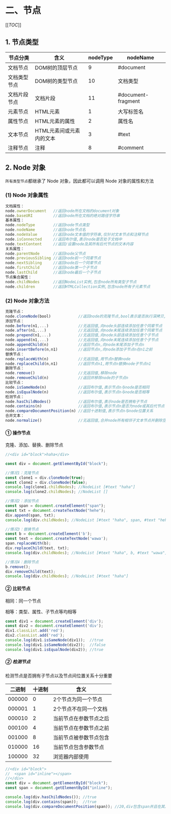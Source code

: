 # 二、节点

[[_TOC_]]

## 1. 节点类型

| 节点分类     | 含义                    |  nodeType  |   nodeName         |
| ----------- | ----------------------- | ---------- |  ----------------  |
| 文档节点     | DOM树的顶层节点          |   9        | #document          |
| 文档类型节点 | DOM树的类型节点          |   10       | 文档类型            |
| 文档片段节点 | 文档片段                 |   11       | #document-fragment |
| 元素节点     | HTML元素                |   1        | 大写标签名          |
| 属性节点     | HTML元素的属性          |    2        | 属性名             |
| 文本节点     | HTML元素间或元素内的文本 |    3        | #text             |
| 注释节点     | 注释                    |   8        | #comment           |

## 2. Node 对象

`所有类型节点`都继承了 Node 对象，因此都可以调用 Node 对象的属性和方法

### (1) Node 对象属性

```javascript
文档属性：
node.ownerDocument   //返回node所在文档的document对象
node.baseURI         //返回node所在文档的绝对路径字符串
基本属性：
node.nodeType        //返回node节点类型
node.nodeName        //返回node节点名
node.nodeValue       //返回node文本值的字符串,仅针对文本节点和注释节点
node.isConnected     //返回布尔值,表示node是否处于文档中
node.textContent     //返回/设置node及其所有后代节点的文本内容
关系属性：
node.parentNode      //返回node父节点
node.previousSibling //返回node前一个同辈节点
node.nextSibling     //返回node后一个同辈节点
node.firstChild      //返回node第一个子节点
node.lastChild       //返回node最后一个子节点
节点集合属性：
node.childNodes      //返回NodeList实例,包含node所有类型子节点
node.children        //返回HTMLCollection实例,包含node所有子元素节点
```

### (2) Node 对象方法

```javascript
克隆节点：
node.cloneNode(bool)            //返回node的克隆节点,bool表示是否执行深拷贝,深拷贝节点及其整个子节点树,浅拷贝节点本身
添加节点：
node.before(n1,...)             //无返回值,向node头部连续添加任意个同辈节点
node.after(n1,...)              //无返回值,向node末尾连续添加任意个同辈节点
node.prepend(n1,...)            //无返回值,向node头部连续添加任意个子节点
node.append(n1,...)             //无返回值,向node末尾连续添加任意个子节点
node.appendChild(n)             //返回节点n,向node末尾添加子节点n
node.insertBefore(n,n1)         //返回节点n,向node添加子节点n在n1之前
替换节点：
node.replaceWith(n)             //无返回值,用节点n替换node
node.replaceChild(n,n1)         //返回节点n1,用节点n替换node子节点n1
删除节点：
node.remove()                   //无返回值,移除node
node.removeChild(n)             //返回并移除node的子节点n
比较节点：
node.isSameNode(n)              //返回布尔值,表示节点n与node是否相同
node.isEqualNode(n)             //返回布尔值,表示节点n与node是否相等
检测节点：
node.hasChildNodes()            //返回布尔值,表示node是否拥有子节点
node.contains(n)                //返回布尔值,表示节点n是否为node或其后代节点
node.compareDocumentPosition(n) //返回十进制值,表示节点n与node位置关系
合并文本：
node.normalize()                //无返回值,合并node所有相邻子文本节点并删除空文本节点
```

#### ① 操作节点

克隆、添加、替换、删除节点

```javascript
//<div id="block">haha</div>

const div = document.getElementById("block");

//情况1：克隆节点
const clone1 = div.cloneNode(true);
const clone2 = div.cloneNode(false);
console.log(clone1.childNodes); //NodeList [#text "haha"]
console.log(clone2.childNodes); //NodeList []

//情况2：添加节点
const span = document.createElement("span");
const txt = document.createTextNode("hehe");
div.append(span, txt);
console.log(div.childNodes); //NodeList [#text "haha", span, #text "hehe"]

//情况3：替换节点
const b = document.createElement('b');
const text = document.createTextNode('wawa');
span.replaceWith(b);
div.replaceChild(text, txt);
console.log(div.childNodes); //NodeList [#text "haha", b, #text "wawa"]

//情况4：删除节点
b.remove();
div.removeChild(text);
console.log(div.childNodes); //NodeList [#text "haha"]
```

#### ② 比较节点

相同：同一个节点

相等：类型、属性、子节点等均相等

```javascript
const div1 = document.createElement('div');
const div2 = document.createElement('div');
div1.classList.add('red');
div2.classList.add('red');
console.log(div1.isSameNode(div1));  //true
console.log(div1.isSameNode(div2));  //false
console.log(div1.isEqualNode(div2)); //true
```

##### ② 检测节点

检测节点是否拥有子节点以及节点间位置关系十分重要

| 二进制  | 十进制 |  含义                |  
| ------ | ------ | -------------------- |  
| 000000 | 0      | 2个节点为同一个节点    |
| 000001 | 1      | 2个节点不在同一个文档  |
| 000010 | 2      | 当前节点在参数节点之后 |
| 000100 | 4      | 当前节点在参数节点之前 |
| 001000 | 8      | 当前节点被参数节点包含 |
| 010000 | 16     | 当前节点包含参数节点   |
| 100000 | 32     | 浏览器内部使用        |

```javascript
//<div id="block">
//  <span id="inline"></span>
//</div>
const div = document.getElementById("block");
const span = document.getElementById("inline");

console.log(div.hasChildNodes()); //true
console.log(div.contains(span));  //true
console.log(div.compareDocumentPosition(span)); //20,div包含span并且在其之前
```
